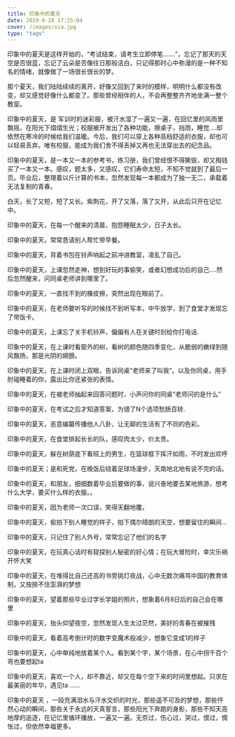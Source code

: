 ```yaml
---
title: 印象中的夏天
date: 2019-8-28 17:25:04
cover: /images/xia.jpg
type: "tags"
---
```

印象中的夏天是这样开始的，“考试结束，请考生立即停笔…….”，忘记了那天的天空是否很蓝，忘记了云朵是否像往日那般洁白，只记得那时心中弥漫的是一种不知名的情绪，就像做了一场很长很长的梦。

那个夏天，我们陆陆续续的离开，好像又回到了来时的模样，明明什么都没有改变，却又感觉好像什么都变了。那些曾经相伴的人，不会再整整齐齐地坐满一整个教室。

印象中的夏天，是 军训时的迷彩服，被汗水湿了一遍又一遍，在回忆里的风雨里飘摇，在阳光下熠熠生光；校服被开发出了各种功能，擦桌子，挡雨，睡觉….却依然在寒冷的时候给我们温暖。今后，我们可以穿上各种高档舒适的衣服，却也可以轻易丢弃。唯有校服，能成为我们舍不得丢掉又再也无法穿出去的纪念品。

印象中的夏天，是一本又一本的参考书，练习册，我们曾经恨不得撕毁，却又掏钱买了一本又一本。感叹，题太多，又感叹，它们寿命太短，不知不觉就到了最后一页。毕业后，整理着以斤计算的书本，忽然发现每一本都成为了独一无二，承载着无法复制的青春。

白天，长了又短，短了又长。紫荆花，开了又落，落了又开，从此后只开在记忆中。

印象中的夏天，在每一个醒来的清晨，抱怨睡眠太少，日子太长。

印象中的夏天，常常恳请别人帮忙带早餐。

印象中的夏天，背着书包在铃声响起之前冲进教室，凌乱了自己。

印象中的夏天，上课忽然走神，想到好玩的事偷笑，或者幻想成功后的自己….然后忽然醒来，问同桌老师讲到哪里了。

印象中的夏天，一直找不到的橡皮擦，突然出现在眼前了。

印象中的夏天，在老师要听写的时候找不到听写本，中午放学，到了食堂才发现忘了带饭卡。

印象中的夏天，上课忘了关手机铃声，偏偏有人在关键时刻给你打电话.

印象中的夏天，在上课时看窗外的树，看树的颜色随四季变化，从脆弱的嫩绿到随风飘扬，那是光阴的翅膀。

印象中的夏天，在上课时闭上双眼，告诉同桌“老师来了叫我”。以及你同桌，用手肘碰睡着的你，露出比你还紧张的表情。

印象中的夏天，在被老师抽起来回答问题时，小声问你的同桌“老师问的是什么”

印象中的夏天，在考试之后才知道答案，为错了N个选项愁肠百转.

印象中的夏天，恶意编纂传播他人八卦，让无聊的生活有了不同的色彩。

印象中的夏天，在食堂排起长长的队，感叹肉太少，价太贵。

印象中的夏天，躲在树荫底下看班上的男生，在篮球框下挥汗如雨，不时发出欢呼

印象中的夏天；是和死党，在晚饭后绕着足球场漫步，天南地北地有说不完的话。

印象中的夏天，和朋友，细细数着毕业后要做的事，说兴奋地要去某地旅游，想考什么大学，要买什么样的衣服。。

印象中的夏天，因为老师一次口误，笑得天翻地覆。

印象中的夏天，偷拍下别人睡觉的样子，拍下偶尔晴朗的天空，想要留住的瞬间…

印象中的夏天，只记住了别人外号，常常忘记了他们的名字

印象中的夏天，在玩真心话时有窥探别人秘密的好心情；在玩大冒险时，幸灾乐祸开怀大笑

印象中的夏天，在堆得比自己还高的书旁挑灯夜战，心中无数次痛骂中国的教育体制，又按捺不住澎湃的梦想

印象中的夏天，望着那些毕业过学长学姐的照片，想象着6月8日后的自己会在哪里

印象中的夏天，抬头仰望夜空，忽然发现人生太过茫然，美好的青春在被摧残

印象中的夏天，看着高考倒计时的数字变魔术般减少，想象它变成1的样子

印象中的夏天，心中单纯地放着某个人。看到某个字，某个场景，在心中拐千百个弯也要想起ta

印象中的夏天，喜欢一个人，却不靠近，却又在每个空下来的时间里想起。只求在最美丽的年华，遇见ta
……

印象中的夏天 ，一段充满泪水与汗水交织的时光，那些遥不可及的梦想，那些怦然心动的瞬间，那些关于永远的天真誓言，那些阳光下奔跑的身影，那些不知天高地厚的追逐，在记忆里循环播放，一遍又一遍。无奈过，伤心过，哭过，恨过，惆怅过，但依然幸福更多。